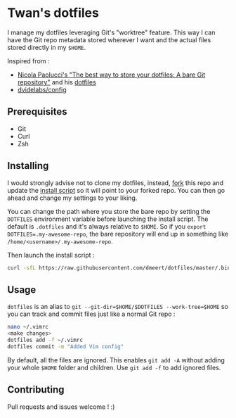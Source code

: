 # Twan's dotfiles

I manage my dotfiles leveraging Git's "worktree" feature. This way I can have the Git repo metadata stored wherever I want and the actual files stored directly in my `$HOME`.

Inspired from :

* [Nicola Paolucci's "The best way to store your dotfiles: A bare Git repository"](https://developer.atlassian.com/blog/2016/02/best-way-to-store-dotfiles-git-bare-repo/) and his [dotfiles](https://bitbucket.org/durdn/cfg)
* [dvidelabs/config](https://github.com/dvidelabs/config)

## Prerequisites

* Git
* Curl
* Zsh

## Installing

I would strongly advise not to clone my dotfiles, instead, [fork](https://github.com/dmeert/dotfiles/fork) this repo and update the [install script](.bin/install-dotfiles.sh#L11) so it will point to your forked repo. You can then go ahead and change my settings to your liking.

You can change the path where you store the bare repo by setting the `DOTFILES` environment variable before launching the install script. The default is `.dotfiles` and it's always relative to `$HOME`. So if you `export DOTFILES=.my-awesome-repo`, the bare repository will end up in something like `/home/<username>/.my-awesome-repo`.

Then launch the install script :

```sh
curl -sfL https://raw.githubusercontent.com/dmeert/dotfiles/master/.bin/install-dotfiles.sh | bash
```

## Usage

`dotfiles` is an alias to `git --git-dir=$HOME/$DOTFILES --work-tree=$HOME` so you can track and commit files just like a normal Git repo :

```sh
nano ~/.vimrc
<make changes>
dotfiles add -f ~/.vimrc
dotfiles commit -m "Added Vim config"
```

By default, all the files are ignored. This enables `git add -A` without adding your whole `$HOME` folder and children. Use `git add -f` to add ignored files.

## Contributing

Pull requests and issues welcome ! :)

